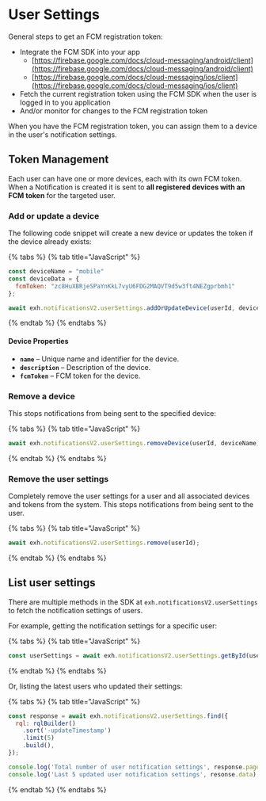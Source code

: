 # User Settings

General steps to get an FCM registration token:

* Integrate the FCM SDK into your app
  * [https://firebase.google.com/docs/cloud-messaging/android/client](https://firebase.google.com/docs/cloud-messaging/android/client)
  * [https://firebase.google.com/docs/cloud-messaging/ios/client](https://firebase.google.com/docs/cloud-messaging/ios/client)
* Fetch the current registration token using the FCM SDK when the user is logged in to you application
* And/or monitor for changes to the FCM registration token

When you have the FCM registration token, you can assign them to a device in the user's notification settings.

## Token Management

Each user can have one or more devices, each with its own FCM token. When a Notification is created it is sent to **all registered devices with an FCM token** for the targeted user.

### Add or update a device

The following code snippet will create a new device or updates the token if the device already exists:

{% tabs %}
{% tab title="JavaScript" %}
```javascript
const deviceName = "mobile"
const deviceData = {
  fcmToken: "zc8HuXBRjeSPaYnKkL7vyU6FDG2MAQVT9d5w3ft4NEZgprbmh1"
};

await exh.notificationsV2.userSettings.addOrUpdateDevice(userId, deviceName, deviceData);
```
{% endtab %}
{% endtabs %}

#### Device Properties

* **`name`** – Unique name and identifier for the device.
* **`description`** – Description of the device.
* **`fcmToken`** – FCM token for the device.

### Remove a device&#x20;

This stops notifications from being sent to the specified device:

{% tabs %}
{% tab title="JavaScript" %}
```javascript
await exh.notificationsV2.userSettings.removeDevice(userId, deviceName);
```
{% endtab %}
{% endtabs %}

### Remove the user settings

Completely remove the user settings for a user and all associated devices and tokens from the system. This stops notifications from being sent to the user.

{% tabs %}
{% tab title="JavaScript" %}
```javascript
await exh.notificationsV2.userSettings.remove(userId);
```
{% endtab %}
{% endtabs %}

## List user settings

There are multiple methods in the SDK at `exh.notificationsV2.userSettings` to fetch the notification settings of users.

For example, getting the notification settings for a specific user:

{% tabs %}
{% tab title="JavaScript" %}
```javascript
const userSettings = await exh.notificationsV2.userSettings.getById(userId);
```
{% endtab %}
{% endtabs %}

Or, listing the latest users who updated their settings:

{% tabs %}
{% tab title="JavaScript" %}
```javascript
const response = await exh.notificationsV2.userSettings.find({
  rql: rqlBuilder()
    .sort('-updateTimestamp')
    .limit(5)
    .build(),
});

console.log('Total number of user notification settings', response.page.total);
console.log('Last 5 updated user notification settings', resonse.data);
```
{% endtab %}
{% endtabs %}
